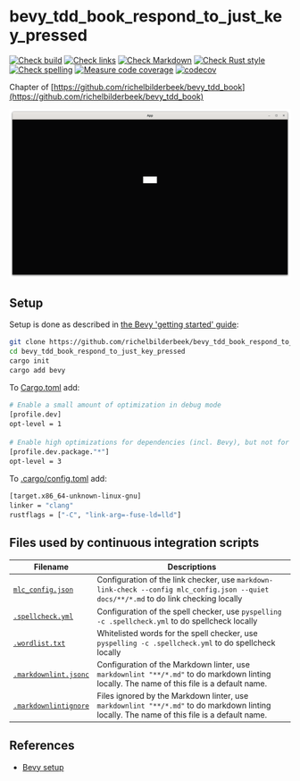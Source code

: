 # bevy_tdd_book_respond_to_just_key_pressed

[![Check build](https://github.com/richelbilderbeek/bevy_tdd_book_respond_to_just_key_pressed/actions/workflows/check_build.yaml/badge.svg?branch=master)](https://github.com/richelbilderbeek/bevy_tdd_book_respond_to_just_key_pressed/actions/workflows/check_build.yaml)
[![Check links](https://github.com/richelbilderbeek/bevy_tdd_book_respond_to_just_key_pressed/actions/workflows/check_links.yaml/badge.svg?branch=master)](https://github.com/richelbilderbeek/bevy_tdd_book_respond_to_just_key_pressed/actions/workflows/check_links.yaml)
[![Check Markdown](https://github.com/richelbilderbeek/bevy_tdd_book_respond_to_just_key_pressed/actions/workflows/check_markdown.yaml/badge.svg?branch=master)](https://github.com/richelbilderbeek/bevy_tdd_book_respond_to_just_key_pressed/actions/workflows/check_markdown.yaml)
[![Check Rust style](https://github.com/richelbilderbeek/bevy_tdd_book_respond_to_just_key_pressed/actions/workflows/check_rust_style.yaml/badge.svg?branch=master)](https://github.com/richelbilderbeek/bevy_tdd_book_respond_to_just_key_pressed/actions/workflows/check_rust_style.yaml)
[![Check spelling](https://github.com/richelbilderbeek/bevy_tdd_book_respond_to_just_key_pressed/actions/workflows/check_spelling.yaml/badge.svg?branch=master)](https://github.com/richelbilderbeek/bevy_tdd_book_respond_to_just_key_pressed/actions/workflows/check_spelling.yaml)
[![Measure code coverage](https://github.com/richelbilderbeek/bevy_tdd_book_respond_to_just_key_pressed/actions/workflows/measure_codecov.yaml/badge.svg?branch=master)](https://github.com/richelbilderbeek/bevy_tdd_book_respond_to_just_key_pressed/actions/workflows/measure_codecov.yaml)
[![codecov](https://codecov.io/gh/richelbilderbeek/bevy_tdd_book_respond_to_just_key_pressed/graph/badge.svg?token=XAVFZYDQKZ)](https://codecov.io/gh/richelbilderbeek/bevy_tdd_book_respond_to_just_key_pressed)

Chapter of [https://github.com/richelbilderbeek/bevy_tdd_book](https://github.com/richelbilderbeek/bevy_tdd_book)

![Screenshot of this application](respond_to_just_key_pressed.png)

## Setup

Setup is done as described in [the Bevy 'getting started' guide](https://bevyengine.org/learn/quick-start/getting-started/setup/):

```bash
git clone https://github.com/richelbilderbeek/bevy_tdd_book_respond_to_just_key_pressed
cd bevy_tdd_book_respond_to_just_key_pressed
cargo init
cargo add bevy
```

To [Cargo.toml](Cargo.toml) add:

```bash
# Enable a small amount of optimization in debug mode
[profile.dev]
opt-level = 1

# Enable high optimizations for dependencies (incl. Bevy), but not for our code:
[profile.dev.package."*"]
opt-level = 3
```

To [.cargo/config.toml](.cargo/config.toml) add:

```bash
[target.x86_64-unknown-linux-gnu]
linker = "clang"
rustflags = ["-C", "link-arg=-fuse-ld=lld"]
```

## Files used by continuous integration scripts

Filename                                  |Descriptions
------------------------------------------|--------------------------------------------------------------------------------------------------------------------------------------
[`mlc_config.json`](mlc_config.json)        |Configuration of the link checker, use `markdown-link-check --config mlc_config.json --quiet docs/**/*.md` to do link checking locally
[`.spellcheck.yml`](.spellcheck.yml)        |Configuration of the spell checker, use `pyspelling -c .spellcheck.yml` to do spellcheck locally
[`.wordlist.txt`](.wordlist.txt)            |Whitelisted words for the spell checker, use `pyspelling -c .spellcheck.yml` to do spellcheck locally
[`.markdownlint.jsonc`](.markdownlint.jsonc)|Configuration of the Markdown linter, use `markdownlint "**/*.md"` to do markdown linting locally. The name of this file is a default name.
[`.markdownlintignore`](.markdownlintignore)|Files ignored by the Markdown linter, use `markdownlint "**/*.md"` to do markdown linting locally. The name of this file is a default name.

## References

* [Bevy setup](https://bevyengine.org/learn/quick-start/getting-started/setup/)
